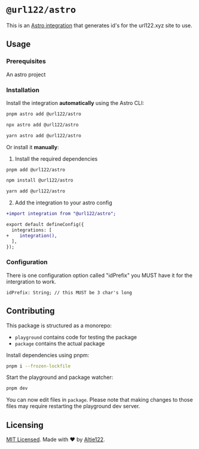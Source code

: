 # `@url122/astro`

This is an [Astro integration](https://docs.astro.build/en/guides/integrations-guide/) that generates id's for the url122.xyz site to use.

## Usage

### Prerequisites

An astro project

### Installation

Install the integration **automatically** using the Astro CLI:

```bash
pnpm astro add @url122/astro
```

```bash
npx astro add @url122/astro
```

```bash
yarn astro add @url122/astro
```

Or install it **manually**:

1. Install the required dependencies

```bash
pnpm add @url122/astro
```

```bash
npm install @url122/astro
```

```bash
yarn add @url122/astro
```

2. Add the integration to your astro config

```diff
+import integration from "@url122/astro";

export default defineConfig({
  integrations: [
+    integration(),
  ],
});
```

### Configuration

There is one configuration option called "idPrefix" you MUST have it for the intergration to work.
```
idPrefix: String; // this MUST be 3 char's long
```
## Contributing

This package is structured as a monorepo:

- `playground` contains code for testing the package
- `package` contains the actual package

Install dependencies using pnpm: 

```bash
pnpm i --frozen-lockfile
```

Start the playground and package watcher:

```bash
pnpm dev
```

You can now edit files in `package`. Please note that making changes to those files may require restarting the playground dev server.

## Licensing

[MIT Licensed](https://github.com/altie122/URL122AstroIntergration/blob/main/LICENSE). Made with ❤️ by [Altie122](https://github.com/altie122).

<!-- ## Acknowledgements

TODO: -->
